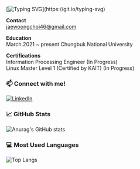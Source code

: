 <!--<div align="center">
  <img src="https://github.com/oka1313/oka1313/assets/101691440/92118a53-c5b6-40bc-b130-bf8c398d7b51" />
</div>-->

[![Typing SVG](https://readme-typing-svg.demolab.com?font=Fira+Code&pause=1000&color=982CF7&background=FF50B900&width=435&lines=Who+am+I%3F;)](https://git.io/typing-svg)

**Contact**  
jaewoongchoi46@gmail.com


**Education**  
March.2021 ~ present  Chungbuk National University


**Certifications**  
Information Processing Engineer (In Progress)  
Linux Master Level 1 (Certified by KAIT) (In Progress)

### 📫 Connect with me!
[![LinkedIn](https://img.shields.io/badge/LinkedIn-0077B5?style=flat&logo=linkedin&logoColor=white)](https://linkedin.com/in/yourname)

### 📈 GitHub Stats
![Anurag's GitHub stats](https://github-readme-stats.vercel.app/api?username=yourusername&show_icons=true&theme=tokyonight)

### 💻 Most Used Languages
![Top Langs](https://github-readme-stats.vercel.app/api/top-langs/?username=yourusername&layout=compact)
